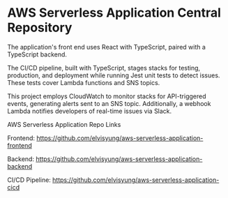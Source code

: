 # AWS Serverless Application Central Repository

The application's front end uses React with TypeScript, paired with a TypeScript backend.

The CI/CD pipeline, built with TypeScript, stages stacks for testing, production, and deployment while running Jest unit tests to detect issues. These tests cover Lambda functions and SNS topics.

This project employs CloudWatch to monitor stacks for API-triggered events, generating alerts sent to an SNS topic. Additionally, a webhook Lambda notifies developers of real-time issues via Slack.

AWS Serverless Application Repo Links 

Frontend: https://github.com/elvisyung/aws-serverless-application-frontend

Backend: https://github.com/elvisyung/aws-serverless-application-backend

CI/CD Pipeline: https://github.com/elvisyung/aws-serverless-application-cicd
